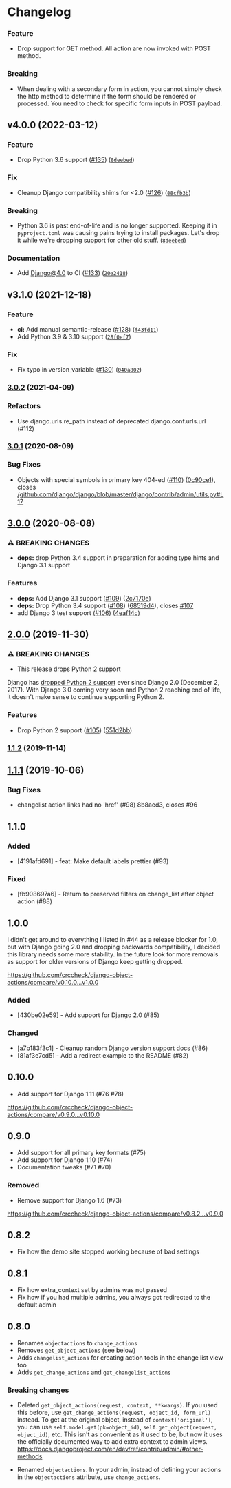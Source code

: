 # Changelog

<!--next-version-placeholder-->

### Feature
* Drop support for GET method. All action are now invoked with POST method.

### Breaking
* When dealing with a secondary form in action, you cannot simply check the http method to determine if the form should be rendered or processed. You need to check for specific form inputs in POST payload.

## v4.0.0 (2022-03-12)
### Feature
* Drop Python 3.6 support ([#135](https://github.com/crccheck/django-object-actions/issues/135)) ([`8deebed`](https://github.com/crccheck/django-object-actions/commit/8deebedda55d0e5d466969c7f27a9c60e680e5e8))

### Fix
* Cleanup Django compatibility shims for <2.0 ([#126](https://github.com/crccheck/django-object-actions/issues/126)) ([`88cfb3b`](https://github.com/crccheck/django-object-actions/commit/88cfb3b2e06b17762639da7f48259eeae343942f))

### Breaking
* Python 3.6 is past end-of-life and is no longer supported. Keeping it in `pyproject.toml` was causing pains trying to install packages. Let's drop it while we're dropping support for other old stuff. ([`8deebed`](https://github.com/crccheck/django-object-actions/commit/8deebedda55d0e5d466969c7f27a9c60e680e5e8))

### Documentation
* Add Django@4.0 to CI ([#133](https://github.com/crccheck/django-object-actions/issues/133)) ([`20e2418`](https://github.com/crccheck/django-object-actions/commit/20e2418e6ada4651b3e6d51b5d10c545d8a6c863))

## v3.1.0 (2021-12-18)
### Feature
* **ci:** Add manual semantic-release ([#128](https://github.com/crccheck/django-object-actions/issues/128)) ([`f43fd11`](https://github.com/crccheck/django-object-actions/commit/f43fd1199a72be013766d437fe54d875e2fdd53f))
* Add Python 3.9 & 3.10 support ([`28f0ef7`](https://github.com/crccheck/django-object-actions/commit/28f0ef7dd62eedbdac9d34ad115245ef8d935c4d))

### Fix
* Fix typo in version_variable ([#130](https://github.com/crccheck/django-object-actions/issues/130)) ([`040a802`](https://github.com/crccheck/django-object-actions/commit/040a8029c298d8bb17ffab0b75b9b9ecc3d70de2))

### [3.0.2](https://github.com/crccheck/django-object-actions/compare/v3.0.1...v3.0.2) (2021-04-09)

### Refactors

* Use django.urls.re_path instead of deprecated django.conf.urls.url (#112)

### [3.0.1](https://github.com/crccheck/django-object-actions/compare/v3.0.0...v3.0.1) (2020-08-09)


### Bug Fixes

* Objects with special symbols in primary key 404-ed ([#110](https://github.com/crccheck/django-object-actions/issues/110)) ([0c90ce1](https://github.com/crccheck/django-object-actions/commit/0c90ce12a066baf873037eed415052074430d9d2)), closes [/github.com/django/django/blob/master/django/contrib/admin/utils.py#L17](https://github.com/crccheck//github.com/django/django/blob/master/django/contrib/admin/utils.py/issues/L17)

## [3.0.0](https://github.com/crccheck/django-object-actions/compare/v2.0.0...v3.0.0) (2020-08-08)


### ⚠ BREAKING CHANGES

* **deps:** drop Python 3.4 support in preparation for adding type hints and Django 3.1 support

### Features

* **deps:** Add Django 3.1 support ([#109](https://github.com/crccheck/django-object-actions/issues/109)) ([2c7170e](https://github.com/crccheck/django-object-actions/commit/2c7170e3a73317a9417733a7ddfe0fabab84fe85))
* **deps:** Drop Python 3.4 support ([#108](https://github.com/crccheck/django-object-actions/issues/108)) ([68519d4](https://github.com/crccheck/django-object-actions/commit/68519d48fa8dd4d3b203981a52157841e5152774)), closes [#107](https://github.com/crccheck/django-object-actions/issues/107)
* add Django 3 test support ([#106](https://github.com/crccheck/django-object-actions/issues/106)) ([4eaf14c](https://github.com/crccheck/django-object-actions/commit/4eaf14c3caff36d5ab274835d38baef7e66213dc))

## [2.0.0](https://github.com/crccheck/django-object-actions/compare/v1.1.2...v2.0.0) (2019-11-30)


### ⚠ BREAKING CHANGES

* This release drops Python 2 support

Django has [dropped Python 2 support](https://docs.djangoproject.com/en/2.2/releases/2.0/#python-compatibility) ever since Django 2.0 (December 2, 2017). With Django 3.0 coming very soon and Python 2 reaching end of life, it doesn't make sense to continue supporting Python 2.

### Features

* Drop Python 2 support ([#105](https://github.com/crccheck/django-object-actions/issues/105)) ([551d2bb](https://github.com/crccheck/django-object-actions/commit/551d2bb2a66c5fd1c157b05c288032124affba41))

### [1.1.2](https://github.com/crccheck/django-object-actions/compare/v1.1.1...v1.1.2) (2019-11-14)

## [1.1.1](https://github.com/crccheck/django-object-actions/compare/v1.1.0...v1.1.1) (2019-10-06)

### Bug Fixes

* changelist action links had no 'href' (#98) 8b8aed3, closes #96


## 1.1.0

### Added
* [4191afd691] - feat: Make default labels prettier (#93)

### Fixed
* [fb908697a6] - Return to preserved filters on change_list after object action (#88)

## 1.0.0

I didn't get around to everything I listed in #44 as a release blocker for 1.0,
but with Django going 2.0 and dropping backwards compatibility, I decided this
library needs some more stability. In the future look for more removals as
support for older versions of Django keep getting dropped.

https://github.com/crccheck/django-object-actions/compare/v0.10.0...v1.0.0

### Added
* [430be02e59] - Add support for Django 2.0 (#85)

### Changed
* [a7b183f3c1] - Cleanup random Django version support docs (#86)
* [81af3e7cd5] - Add a redirect example to the README (#82)

## 0.10.0

* Add support for Django 1.11 (#76 #78)

https://github.com/crccheck/django-object-actions/compare/v0.9.0...v0.10.0

## 0.9.0

* Add support for all primary key formats (#75)
* Add support for Django 1.10 (#74)
* Documentation tweaks (#71 #70)

### Removed
* Remove support for Django 1.6 (#73)

https://github.com/crccheck/django-object-actions/compare/v0.8.2...v0.9.0

## 0.8.2

* Fix how the demo site stopped working because of bad settings

## 0.8.1

* Fix how extra_context set by admins was not passed
* Fix how if you had multiple admins, you always got redirected to the default admin

## 0.8.0

* Renames `objectactions` to `change_actions`
* Removes `get_object_actions` (see below)
* Adds `changelist_actions` for creating action tools in the change list view too
* Adds `get_change_actions` and `get_changelist_actions`

### Breaking changes

* Deleted `get_object_actions(request, context, **kwargs)`. If you used this
  before, use `get_change_actions(request, object_id, form_url)` instead. To
  get at the original object, instead of `context['original']`, you can use
  `self.model.get(pk=object_id)`, `self.get_object(request, object_id)`, etc.
  This isn't as convenient as it used to be, but now it uses the officially
  documented way to add extra context to admin views.
  https://docs.djangoproject.com/en/dev/ref/contrib/admin/#other-methods

* Renamed `objectactions`. In your admin, instead of defining your actions in
  the `objectactions` attribute, use `change_actions`.
